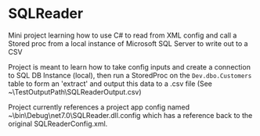 # SQLReader
Mini project learning how to use C# to read from XML config and call a Stored proc from a local instance of Microsoft SQL Server to write out to a CSV 

Project is meant to learn how to take config inputs and create a connection to SQL DB Instance (local), then run a StoredProc on the `Dev.dbo.Customers` table to form an 'extract' and output this data to a .csv file (See ~\TestOutputPath\SQLReaderOutput.csv)

Project currently references a project app config named ~\bin\Debug\net7.0\SQLReader.dll.config which has a reference back to the original SQLReaderConfig.xml.
